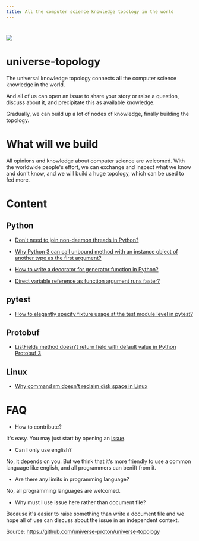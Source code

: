 ```yaml
---
title: All the computer science knowledge topology in the world
---
```


# ![](http://guide.berkeley.edu/gallery/ugprogramelectricalengineeringandcomputersciencesmaterialsscienceandengineeringjointmajor-banner.jpg)

# universe-topology

The universal knowledge topology connects all the computer science knowledge in the world.

And all of us can open an issue to share your story or raise a question, discuss about it, and precipitate this as available knowledge.

Gradually, we can build up a lot of nodes of knowledge, finally building the topology.

# What will we build

All opinions and knowledge about computer science are welcomed. With the worldwide people's effort, we can exchange and inspect what we know and don't know, and we will build a huge topology, which can be used to fed more.

# Content

## Python

* [Don't need to join non-daemon threads in Python?](https://github.com/universe-proton/universe-topology/issues/2)

* [Why Python 3 can call unbound method with an instance object of another type as the first argument?](https://github.com/universe-proton/universe-topology/issues/3)

* [How to write a decorator for generator function in Python?](https://github.com/universe-proton/universe-topology/issues/5)

* [Direct variable reference as function argument runs faster?](https://github.com/universe-proton/universe-topology/issues/6)

## pytest

* [How to elegantly specify fixture usage at the test module level in pytest?](https://github.com/universe-proton/universe-topology/issues/4)

## Protobuf

* [ListFields method doesn't return field with default value in Python Protobuf 3](https://github.com/universe-proton/universe-topology/issues/1)

## Linux

* [Why command rm doesn't reclaim disk space in Linux](https://github.com/universe-proton/universe-topology/issues/9)

# FAQ

* How to contribute?

It's easy. You may just start by opening an [issue](https://github.com/universe-proton/universe-topology/issues).

* Can I only use english?

No, it depends on you. But we think that it's more friendly to use a common language like english, and all programmers can benift from it.

* Are there any limits in programming language?

No, all programming languages are welcomed.

* Why must I use issue here rather than document file?

Because it's easier to raise something than write a document file and we hope all of use can discuss about the issue in an independent context.

Source: https://github.com/universe-proton/universe-topology

